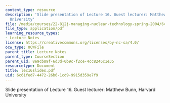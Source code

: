 ```yaml
---
content_type: resource
description: 'Slide presentation of Lecture 16. Guest lecturer: Matthew Bunn, Harvard
  University'
file: /media/courses/22-812j-managing-nuclear-technology-spring-2004/6c61fed7447226b61cd99915d359e7f9_lec16slides.pdf
file_type: application/pdf
learning_resource_types:
- Lecture Notes
license: https://creativecommons.org/licenses/by-nc-sa/4.0/
ocw_type: OCWFile
parent_title: Lecture Notes
parent_type: CourseSection
parent_uid: 8e9cb89f-6d3d-0b9c-f2ce-4cc8246c1e35
resourcetype: Document
title: lec16slides.pdf
uid: 6c61fed7-4472-26b6-1cd9-9915d359e7f9
---
```

Slide presentation of Lecture 16. Guest lecturer: Matthew Bunn, Harvard University